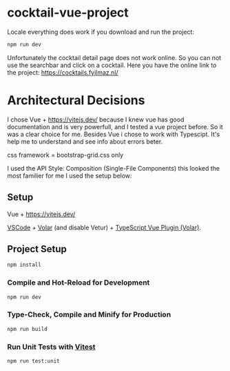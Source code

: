 
# cocktail-vue-project

Locale everything does work if you download and run the project:
```sh
npm run dev
```
Unfortunately the cocktail detail page does not work online. So you can not use the searchbar and click on a cocktail.
Here you have the online link to the project: https://cocktails.fyilmaz.nl/

# Architectural Decisions

I chose Vue + https://vitejs.dev/ because I knew vue has good documentation and is very powerfull, and I tested a vue project before. So it was a clear choice for me.
Besides Vue i chose to work with Typescipt. It's help me to understand and see info about errors beter.

css framework = bootstrap-grid.css only

I used the API Style: Composition (Single-File Components) this looked the most familier for me
I used the setup below:

## Setup

Vue + https://vitejs.dev/ 

[VSCode](https://code.visualstudio.com/) + [Volar](https://marketplace.visualstudio.com/items?itemName=Vue.volar) (and disable Vetur) + [TypeScript Vue Plugin (Volar)](https://marketplace.visualstudio.com/items?itemName=Vue.vscode-typescript-vue-plugin).


## Project Setup

```sh
npm install
```

### Compile and Hot-Reload for Development

```sh
npm run dev
```

### Type-Check, Compile and Minify for Production

```sh
npm run build
```

### Run Unit Tests with [Vitest](https://vitest.dev/)

```sh
npm run test:unit
```